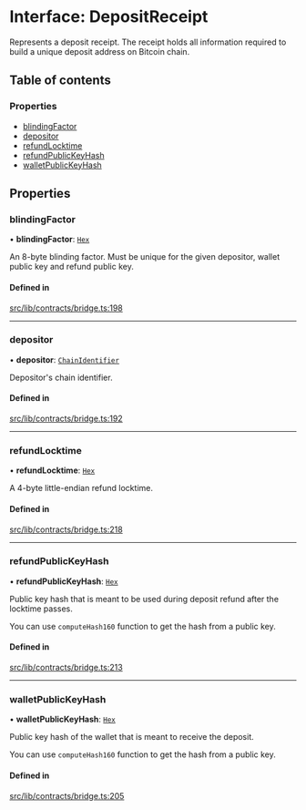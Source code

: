 # Interface: DepositReceipt

Represents a deposit receipt. The receipt holds all information required
to build a unique deposit address on Bitcoin chain.

## Table of contents

### Properties

- [blindingFactor](DepositReceipt.md#blindingfactor)
- [depositor](DepositReceipt.md#depositor)
- [refundLocktime](DepositReceipt.md#refundlocktime)
- [refundPublicKeyHash](DepositReceipt.md#refundpublickeyhash)
- [walletPublicKeyHash](DepositReceipt.md#walletpublickeyhash)

## Properties

### blindingFactor

• **blindingFactor**: [`Hex`](../classes/Hex.md)

An 8-byte blinding factor. Must be unique for the given depositor, wallet
public key and refund public key.

#### Defined in

[src/lib/contracts/bridge.ts:198](https://github.com/keep-network/tbtc-v2/blob/main/typescript/src/lib/contracts/bridge.ts#L198)

___

### depositor

• **depositor**: [`ChainIdentifier`](ChainIdentifier.md)

Depositor's chain identifier.

#### Defined in

[src/lib/contracts/bridge.ts:192](https://github.com/keep-network/tbtc-v2/blob/main/typescript/src/lib/contracts/bridge.ts#L192)

___

### refundLocktime

• **refundLocktime**: [`Hex`](../classes/Hex.md)

A 4-byte little-endian refund locktime.

#### Defined in

[src/lib/contracts/bridge.ts:218](https://github.com/keep-network/tbtc-v2/blob/main/typescript/src/lib/contracts/bridge.ts#L218)

___

### refundPublicKeyHash

• **refundPublicKeyHash**: [`Hex`](../classes/Hex.md)

Public key hash that is meant to be used during deposit refund after the
locktime passes.

You can use `computeHash160` function to get the hash from a public key.

#### Defined in

[src/lib/contracts/bridge.ts:213](https://github.com/keep-network/tbtc-v2/blob/main/typescript/src/lib/contracts/bridge.ts#L213)

___

### walletPublicKeyHash

• **walletPublicKeyHash**: [`Hex`](../classes/Hex.md)

Public key hash of the wallet that is meant to receive the deposit.

You can use `computeHash160` function to get the hash from a public key.

#### Defined in

[src/lib/contracts/bridge.ts:205](https://github.com/keep-network/tbtc-v2/blob/main/typescript/src/lib/contracts/bridge.ts#L205)
